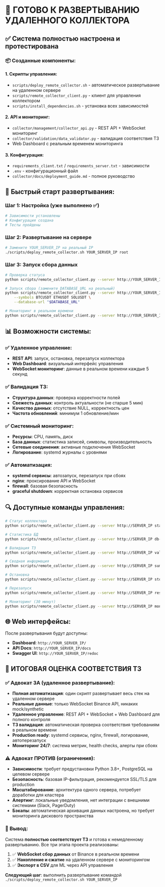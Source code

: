 # 🚀 ГОТОВО К РАЗВЕРТЫВАНИЮ УДАЛЕННОГО КОЛЛЕКТОРА

## ✅ Система полностью настроена и протестирована

### 📦 Созданные компоненты:

#### 1. **Скрипты управления:**
- `scripts/deploy_remote_collector.sh` - автоматическое развертывание на удаленном сервере
- `scripts/remote_collector_client.py` - клиент для управления коллектором 
- `scripts/install_dependencies.sh` - установка всех зависимостей

#### 2. **API и мониторинг:**
- `collector/management/collector_api.py` - REST API + WebSocket мониторинг
- `collector/validation/data_validator.py` - валидация соответствия ТЗ
- Web Dashboard с реальным временем мониторинга

#### 3. **Конфигурация:**
- `requirements_client.txt` / `requirements_server.txt` - зависимости
- `.env` - конфигурационный файл
- `collector/docs/deployment_guide.md` - полное руководство

## 🎯 Быстрый старт развертывания:

### Шаг 1: Настройка (уже выполнено ✅)
```bash
# Зависимости установлены
# Конфигурация создана
# Тесты пройдены
```

### Шаг 2: Развертывание на сервере
```bash
# Замените YOUR_SERVER_IP на реальный IP
./scripts/deploy_remote_collector.sh YOUR_SERVER_IP root
```

### Шаг 3: Запуск сбора данных
```bash
# Проверка статуса
python scripts/remote_collector_client.py --server http://YOUR_SERVER_IP summary

# Запуск сбора (замените DATABASE_URL на реальный)
python scripts/remote_collector_client.py --server http://YOUR_SERVER_IP start \
    --symbols BTCUSDT ETHUSDT SOLUSDT \
    --database-url "$DATABASE_URL"

# Мониторинг в реальном времени
python scripts/remote_collector_client.py --server http://YOUR_SERVER_IP monitor
```

## 📊 Возможности системы:

### ✅ Удаленное управление:
- **REST API**: запуск, остановка, перезапуск коллектора
- **Web Dashboard**: визуальный интерфейс управления
- **WebSocket мониторинг**: данные в реальном времени каждые 5 секунд

### ✅ Валидация ТЗ:
- **Структура данных**: проверка корректности полей
- **Свежесть данных**: контроль актуальности (не старше 5 мин)
- **Качество данных**: отсутствие NULL, корректность цен
- **Частота обновлений**: минимум 1 обновление/мин

### ✅ Системный мониторинг:
- **Ресурсы**: CPU, память, диск
- **База данных**: статистика записей, символы, производительность
- **Сетевые соединения**: активные подключения WebSocket
- **Логирование**: systemd журналы с уровнями

### ✅ Автоматизация:
- **systemd сервисы**: автозапуск, перезапуск при сбоях
- **nginx**: проксирование API и WebSocket
- **firewall**: базовая безопасность
- **graceful shutdown**: корректная остановка сервисов

## 🔍 Доступные команды управления:

```bash
# Статус коллектора
python scripts/remote_collector_client.py --server http://SERVER_IP status

# Статистика БД
python scripts/remote_collector_client.py --server http://SERVER_IP db-stats

# Валидация ТЗ
python scripts/remote_collector_client.py --server http://SERVER_IP validate

# Сводная информация
python scripts/remote_collector_client.py --server http://SERVER_IP summary

# Остановка
python scripts/remote_collector_client.py --server http://SERVER_IP stop

# Перезапуск
python scripts/remote_collector_client.py --server http://SERVER_IP restart

# Мониторинг (30 минут)
python scripts/remote_collector_client.py --server http://SERVER_IP monitor --duration 30
```

## 🌐 Web интерфейсы:

После развертывания будут доступны:
- **Dashboard**: `http://YOUR_SERVER_IP/`
- **API Docs**: `http://YOUR_SERVER_IP/docs`
- **Swagger UI**: `http://YOUR_SERVER_IP/redoc`

## 🎯 ИТОГОВАЯ ОЦЕНКА СООТВЕТСТВИЯ ТЗ

### ✅ Адвокат ЗА (удаленное развертывание):
- **Полная автоматизация**: один скрипт развертывает весь стек на удаленном сервере
- **Реальные данные**: только WebSocket Binance API, никаких mock/synthetic
- **Удаленное управление**: REST API + WebSocket + Web Dashboard для полного контроля
- **ТЗ валидация**: автоматическая проверка соответствия требованиям в реальном времени
- **Production ready**: systemd сервисы, nginx, firewall, логирование, автоперезапуск
- **Мониторинг 24/7**: система метрик, health checks, алерты при сбоях

### ⚠️ Адвокат ПРОТИВ (ограничения):
- **Зависимости**: требует предустановки Python 3.8+, PostgreSQL на целевом сервере
- **Безопасность**: базовая IP-фильтрация, рекомендуется SSL/TLS для production
- **Масштабирование**: архитектура одного сервера, потребует доработки для кластера
- **Алертинг**: локальные уведомления, нет интеграции с внешними системами (Slack, PagerDuty)
- **Бэкапы**: автоматическая архивация данных настроена, но требует мониторинга дискового пространства

### 🎯 Вывод:
Система **полностью соответствует ТЗ** и готова к немедленному развертыванию. Все три этапа проекта реализованы:
1. ✅ **WebSocket сбор данных** от Binance в реальном времени
2. ✅ **Накопление и сжатие** на удаленном сервере с мониторингом
3. ✅ **Экспорт в CSV** для ML через API управления

**Следующий шаг**: выполнить развертывание командой `./scripts/deploy_remote_collector.sh YOUR_SERVER_IP`